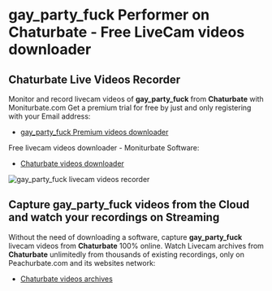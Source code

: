 # gay_party_fuck Performer on Chaturbate - Free LiveCam videos downloader

## Chaturbate Live Videos Recorder

Monitor and record livecam videos of **gay_party_fuck** from **Chaturbate** with Moniturbate.com
Get a premium trial for free by just and only registering with your Email address:
* [gay_party_fuck Premium videos downloader](https://moniturbate.com/request-demo-licence-key.html)

Free livecam videos downloader - Moniturbate Software:
* [Chaturbate videos downloader](https://moniturbate.com/moniturbate-download-software.html)

![gay_party_fuck livecam videos recorder](https://peachurnet.com/templates/moniturbate-software.png)


## Capture gay_party_fuck videos from the Cloud and watch your recordings on Streaming

Without the need of downloading a software, capture **gay_party_fuck** livecam videos from **Chaturbate** 100% online.
Watch Livecam archives from **Chaturbate** unlimitedly from thousands of existing recordings, only on Peachurbate.com and its websites network:
* [Chaturbate videos archives](https://peachurnet.com/)